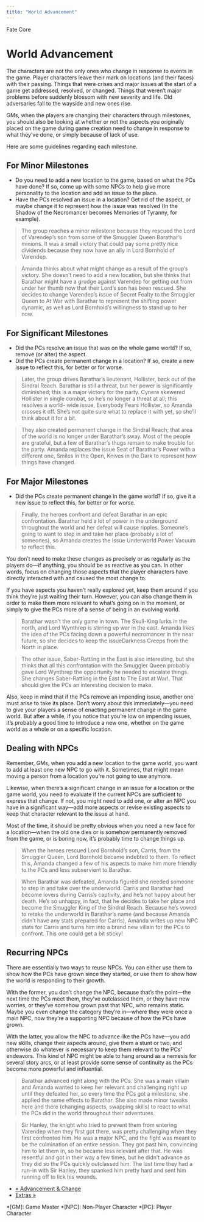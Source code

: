 ```yaml
---
title: "World Advancement"
---
```

    
Fate Core

#  World Advancement

The characters are not the only ones who change in response to events in the
game. Player characters leave their mark on locations (and their faces) with
their passing. Things that were crises and major issues at the start of a game
get addressed, resolved, or changed. Things that weren’t major problems before
suddenly blossom with new severity and life. Old adversaries fall to the
wayside and new ones rise.

GMs, when the players are changing their characters through milestones, you
should also be looking at whether or not the aspects you originally placed on
the game during game creation need to change in response to what they’ve done,
or simply because of lack of use.

Here are some guidelines regarding each milestone.

## For Minor Milestones

  * Do you need to add a new location to the game, based on what the PCs have done? If so, come up with some NPCs to help give more personality to the location and add an issue to the place.
  * Have the PCs resolved an issue in a location? Get rid of the aspect, or maybe change it to represent how the issue was resolved (<span class="aspect">In the Shadow of the Necromancer</span> becomes <span class="aspect">Memories of Tyranny</span>, for example).

> The group reaches a minor milestone because they rescued the Lord of
Varendep’s son from some of the Smuggler Queen Barathar’s minions. It was a
small victory that could pay some pretty nice dividends because they now have
an ally in Lord Bornhold of Varendep.

>

> Amanda thinks about what might change as a result of the group’s victory.
She doesn’t need to add a new location, but she thinks that Barathar might
have a grudge against Varendep for getting out from under her thumb now that
their Lord’s son has been rescued. She decides to change Varendep’s issue of
<span class="aspect">Secret Fealty to the Smuggler Queen</span> to <span class="aspect">At War
with Barathar</span> to represent the shifting power dynamic, as well as Lord
Bornhold’s willingness to stand up to her now.

## For Significant Milestones

  * Did the PCs resolve an issue that was on the whole game world? If so, remove (or alter) the aspect.
  * Did the PCs create permanent change in a location? If so, create a new issue to reflect this, for better or for worse.

> Later, the group drives Barathar’s lieutenant, Hollister, back out of the
Sindral Reach. Barathar is still a threat, but her power is significantly
diminished; this is a major victory for the party. Cynere skewered Hollister
in single combat, so he’s no longer a threat at all; this resolves a world-
wide issue, <span class="aspect">Everybody Fears Hollister</span>, so Amanda crosses
it off. She’s not quite sure what to replace it with yet, so she’ll think
about it for a bit.

>

> They also created permanent change in the Sindral Reach; that area of the
world is no longer under Barathar’s sway. Most of the people are grateful, but
a few of Barathar’s thugs remain to make trouble for the party. Amanda
replaces the issue <span class="aspect">Seat of Barathar’s Power</span> with a
different one, <span class="aspect">Smiles in the Open, Knives in the Dark</span> to
represent how things have changed.

## For Major Milestones

  * Did the PCs create permanent change in the game world? If so, give it a new issue to reflect this, for better or for worse.

> Finally, the heroes confront and defeat Barathar in an epic confrontation.
Barathar held a lot of power in the underground throughout the world and her
defeat will cause ripples. Someone’s going to want to step in and take her
place (probably a lot of someones), so Amanda creates the issue
<span class="aspect">Underworld Power Vacuum</span> to reflect this.

You don’t need to make these changes as precisely or as regularly as the
players do—if anything, you should be as reactive as you can. In other words,
focus on changing those aspects that the player characters have directly
interacted with and caused the most change to.

If you have aspects you haven’t really explored yet, keep them around if you
think they’re just waiting their turn. However, you can also change them in
order to make them more relevant to what’s going on in the moment, or simply
to give the PCs more of a sense of being in an evolving world.

> Barathar wasn’t the only game in town. The Skull-King lurks in the north,
and Lord Wynthrep is stirring up war in the east. Amanda likes the idea of the
PCs facing down a powerful necromancer in the near future, so she decides to
keep the issueDarkness Creeps from the North in place.

>

> The other issue, <span class="aspect">Saber-Rattling in the East</span> is also
interesting, but she thinks that all this confrontation with the Smuggler
Queen probably gave Lord Wynthrep the opportunity he needed to escalate
things. She changes <span class="aspect">Saber-Rattling in the East</span> to
<span class="aspect">The East at War!</span>. That should give the PCs an interesting
decision to make.

Also, keep in mind that if the PCs remove an impending issue, another one must
arise to take its place. Don’t worry about this immediately—you need to give
your players a sense of enacting permanent change in the game world. But after
a while, if you notice that you’re low on impending issues, it’s probably a
good time to introduce a new one, whether on the game world as a whole or on a
specific location.

## Dealing with NPCs

Remember, GMs, when you add a new location to the game world, you want to add
at least one new NPC to go with it. Sometimes, that might mean moving a person
from a location you’re not going to use anymore.

Likewise, when there’s a significant change in an issue for a location or the
game world, you need to evaluate if the current NPCs are sufficient to express
that change. If not, you might need to add one, or alter an NPC you have in a
significant way—add more aspects or revise existing aspects to keep that
character relevant to the issue at hand.

Most of the time, it should be pretty obvious when you need a new face for a
location—when the old one dies or is somehow permanently removed from the
game, or is boring now, it’s probably time to change things up.

> When the heroes rescued Lord Bornhold’s son, Carris, from the Smuggler
Queen, Lord Bornhold became indebted to them. To reflect this, Amanda changed
a few of his aspects to make him more friendly to the PCs and less subservient
to Barathar.

>

> When Barathar was defeated, Amanda figured she needed someone to step in and
take over the underworld. Carris and Barathar had become lovers during
Carris’s captivity, and he’s not happy about her death. He’s so unhappy, in
fact, that he decides to take her place and become the Smuggler King of the
Sindral Reach. Because he’s vowed to retake the underworld in Barathar’s name
(and because Amanda didn’t have any stats prepared for Carris), Amanda writes
up new NPC stats for Carris and turns him into a brand new villain for the PCs
to confront. This one could get a bit sticky!

## Recurring NPCs

There are essentially two ways to reuse NPCs. You can either use them to show
how the PCs have grown since they started, or use them to show how the world
is responding to their growth.

With the former, you don’t change the NPC, because that’s the point—the next
time the PCs meet them, they’ve outclassed them, or they have new worries, or
they’ve somehow grown past that NPC, who remains static. Maybe you even change
the category they’re in—where they were once a main NPC, now they’re a
supporting NPC because of how the PCs have grown.

With the latter, you allow the NPC to advance like the PCs have—you add new
skills, change their aspects around, give them a stunt or two, and otherwise
do whatever is necessary to keep them relevant to the PCs’ endeavors. This
kind of NPC might be able to hang around as a nemesis for several story arcs,
or at least provide some sense of continuity as the PCs become more powerful
and influential.

> Barathar advanced right along with the PCs. She was a main villain and
Amanda wanted to keep her relevant and challenging right up until they
defeated her, so every time the PCs got a milestone, she applied the same
effects to Barathar. She also made minor tweaks here and there (changing
aspects, swapping skills) to react to what the PCs did in the world throughout
their adventures.

>

> Sir Hanley, the knight who tried to prevent them from entering Varendep when
they first got there, was pretty challenging when they first confronted him.
He was a major NPC, and the fight was meant to be the culmination of an entire
session. They got past him, convincing him to let them in, so he became less
relevant after that. He was resentful and got in their way a few times, but he
didn’t advance as they did so the PCs quickly outclassed him. The last time
they had a run-in with Sir Hanley, they spanked him pretty hard and sent him
running off to lick his wounds.

  * [« Advancement &amp; Change](/fate-core/advancement-change)
  * [Extras »](/fate-core/extras)

  *[GM]: Game Master
  *[NPC]: Non-Player Character
  *[PC]: Player Character

